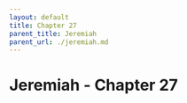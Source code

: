 ```yaml
---
layout: default
title: Chapter 27
parent_title: Jeremiah
parent_url: ./jeremiah.md
---
```


# Jeremiah - Chapter 27
